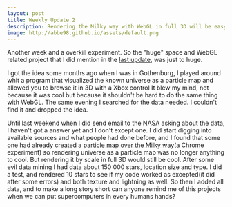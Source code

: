 ```yaml
---
layout: post
title: Weekly Update 2
description: Rendering the Milky way with WebGL in full 3D will be easy when I got a supercomputer.
image: http://abbe98.github.io/assets/default.png
---
```

Another week and a overkill experiment. So the "huge" space and WebGL related project that I did mention in the [last update][1], was just to huge.

I got the idea some months ago when I was in Gothenburg, I played around whit a program that visualized the known universe as a particle map and allowed you to browse it in 3D with a Xbox control It blew my mind, not because it was cool but because it shouldn't be hard to do the same thing with WebGL. The same evening I searched for the data needed. I couldn't find it and dropped the idea.

Until last weekend when I did send email to the NASA asking about the data, I haven't got a answer yet and I don't except one. I did start digging into available sources and what people had done before, and I found that some one had already created a [particle map over the Milky way][2](a Chrome experiment) so rendering universe as a particle map was no longer anything to cool. But rendering it by scale in full 3D would still be cool. After some evil data mining I had data about 150 000 stars, location size and type. I did a test, and rendered 10 stars to see if my code worked as excepted(it did after some errors) and both texture and lightning as well. So then I added all data, and to make a long story short can anyone remind me of this projects when we can put supercomputers in every humans hands?

[1]: http://abbe98.github.io/blog/2014/02/28/weekly-update-1
[2]: http://workshop.chromeexperiments.com/stars/